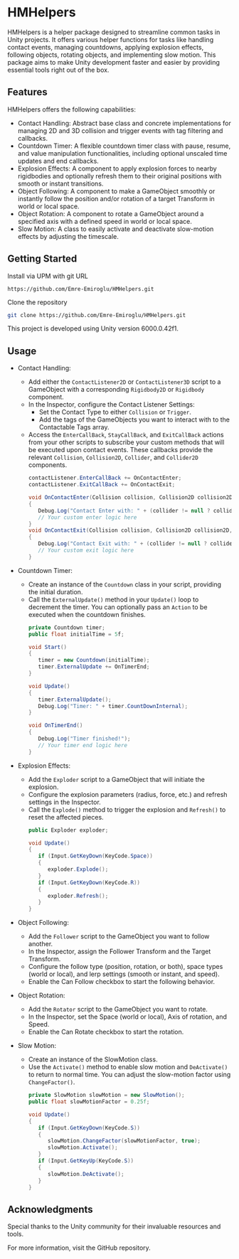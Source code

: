 # HMHelpers
HMHelpers is a helper package designed to streamline common tasks in Unity projects. It offers various helper functions for tasks like handling contact events, managing countdowns, applying explosion effects, following objects, rotating objects, and implementing slow motion. This package aims to make Unity development faster and easier by providing essential tools right out of the box.

## Features
HMHelpers offers the following capabilities:
* Contact Handling: Abstract base class and concrete implementations for managing 2D and 3D collision and trigger events with tag filtering and callbacks.
* Countdown Timer: A flexible countdown timer class with pause, resume, and value manipulation functionalities, including optional unscaled time updates and end callbacks.
* Explosion Effects: A component to apply explosion forces to nearby rigidbodies and optionally refresh them to their original positions with smooth or instant transitions.
* Object Following: A component to make a GameObject smoothly or instantly follow the position and/or rotation of a target Transform in world or local space.
* Object Rotation: A component to rotate a GameObject around a specified axis with a defined speed in world or local space.
* Slow Motion: A class to easily activate and deactivate slow-motion effects by adjusting the timescale.

## Getting Started
Install via UPM with git URL

`https://github.com/Emre-Emiroglu/HMHelpers.git`

Clone the repository
```bash
git clone https://github.com/Emre-Emiroglu/HMHelpers.git
```
This project is developed using Unity version 6000.0.42f1.

## Usage
* Contact Handling:
    * Add either the `ContactListener2D` or `ContactListener3D` script to a GameObject with a corresponding `Rigidbody2D` or `Rigidbody` component.
    * In the Inspector, configure the Contact Listener Settings:
      * Set the Contact Type to either `Collision` or `Trigger`.
      * Add the tags of the GameObjects you want to interact with to the Contactable Tags array.
    * Access the `EnterCallBack`, `StayCallBack`, and `ExitCallBack` actions from your other scripts to subscribe your custom methods that will be executed upon contact events. These callbacks provide the relevant `Collision`, `Collision2D`, `Collider`, and `Collider2D` components.
        ```csharp
        contactListener.EnterCallBack += OnContactEnter;
        contactListener.ExitCallBack += OnContactExit;
        
        void OnContactEnter(Collision collision, Collision2D collision2D, Collider collider, Collider2D collider2D)
        {
           Debug.Log("Contact Enter with: " + (collider != null ? collider.gameObject.name : collider2D.gameObject.name));
           // Your custom enter logic here
        }
        void OnContactExit(Collision collision, Collision2D collision2D, Collider collider, Collider2D collider2D)
        {
           Debug.Log("Contact Exit with: " + (collider != null ? collider.gameObject.name : collider2D.gameObject.name));
           // Your custom exit logic here
        }
        ```

* Countdown Timer:
    * Create an instance of the `Countdown` class in your script, providing the initial duration.
    * Call the `ExternalUpdate()` method in your `Update()` loop to decrement the timer. You can optionally pass an `Action` to be executed when the countdown finishes.
        ```csharp
        private Countdown timer;
        public float initialTime = 5f;
        
        void Start()
        {
           timer = new Countdown(initialTime);
           timer.ExternalUpdate += OnTimerEnd;
        }
      
        void Update()
        {
           timer.ExternalUpdate();
           Debug.Log("Timer: " + timer.CountDownInternal);
        }

        void OnTimerEnd()
        {
           Debug.Log("Timer finished!");
           // Your timer end logic here
        }
        ```

* Explosion Effects:
    * Add the `Exploder` script to a GameObject that will initiate the explosion.
    * Configure the explosion parameters (radius, force, etc.) and refresh settings in the Inspector.
    * Call the `Explode()` method to trigger the explosion and `Refresh()` to reset the affected pieces.
        ```csharp
        public Exploder exploder;
        
        void Update()
        {
           if (Input.GetKeyDown(KeyCode.Space))
           {
              exploder.Explode();
           }
           if (Input.GetKeyDown(KeyCode.R))
           {
              exploder.Refresh();
           }
        }
        ```

* Object Following:
    * Add the `Follower` script to the GameObject you want to follow another.
    * In the Inspector, assign the Follower Transform and the Target Transform.
    * Configure the follow type (position, rotation, or both), space types (world or local), and lerp settings (smooth or instant, and speed).
    * Enable the Can Follow checkbox to start the following behavior.

* Object Rotation:
    * Add the `Rotator` script to the GameObject you want to rotate.
    * In the Inspector, set the Space (world or local), Axis of rotation, and Speed.
    * Enable the Can Rotate checkbox to start the rotation.

* Slow Motion:
    * Create an instance of the SlowMotion class.
    * Use the `Activate()` method to enable slow motion and `DeActivate()` to return to normal time. You can adjust the slow-motion factor using `ChangeFactor()`.
        ```csharp
        private SlowMotion slowMotion = new SlowMotion();
        public float slowMotionFactor = 0.25f;
        
        void Update()
        {
           if (Input.GetKeyDown(KeyCode.S))
           {
              slowMotion.ChangeFactor(slowMotionFactor, true);
              slowMotion.Activate();
           }
           if (Input.GetKeyUp(KeyCode.S))
           {
              slowMotion.DeActivate();
           }
        }
        ```

## Acknowledgments
Special thanks to the Unity community for their invaluable resources and tools.

For more information, visit the GitHub repository.
